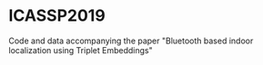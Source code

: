 # ICASSP2019
Code and data accompanying the paper "Bluetooth based indoor localization using Triplet Embeddings"
